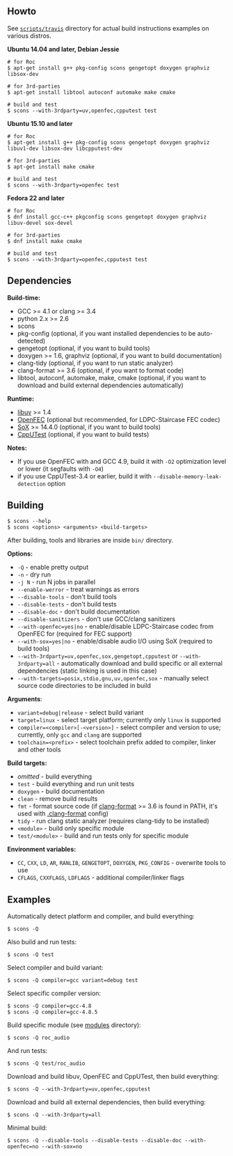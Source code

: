 Howto
-----

See [`scripts/travis`](scripts/travis) directory for actual build instructions examples on various distros.

**Ubuntu 14.04 and later, Debian Jessie**

    # for Roc
    $ apt-get install g++ pkg-config scons gengetopt doxygen graphviz libsox-dev

    # for 3rd-parties
    $ apt-get install libtool autoconf automake make cmake

    # build and test
    $ scons --with-3rdparty=uv,openfec,cpputest test

**Ubuntu 15.10 and later**

    # for Roc
    $ apt-get install g++ pkg-config scons gengetopt doxygen graphviz libuv1-dev libsox-dev libcpputest-dev

    # for 3rd-parties
    $ apt-get install make cmake

    # build and test
    $ scons --with-3rdparty=openfec test

**Fedora 22 and later**

    # for Roc
    $ dnf install gcc-c++ pkgconfig scons gengetopt doxygen graphviz libuv-devel sox-devel

    # for 3rd-parties
    $ dnf install make cmake

    # build and test
    $ scons --with-3rdparty=openfec,cpputest test

Dependencies
------------

**Build-time:**
* GCC >= 4.1 or clang >= 3.4
* python 2.x >= 2.6
* scons
* pkg-config (optional, if you want installed dependencies to be auto-detected)
* gengetopt (optional, if you want to build tools)
* doxygen >= 1.6, graphviz (optional, if you want to build documentation)
* clang-tidy (optional, if you want to run static analyzer)
* clang-format >= 3.6 (optional, if you want to format code)
* libtool, autoconf, automake, make, cmake (optional, if you want to download and build external dependencies automatically)

**Runtime:**
* [libuv](http://libuv.org) >= 1.4
* [OpenFEC](http://openfec.org) (optional but recommended, for LDPC-Staircase FEC codec)
* [SoX](http://sox.sourceforge.net) >= 14.4.0 (optional, if you want to build tools)
* [CppUTest](http://cpputest.github.io) (optional, if you want to build tests)

**Notes:**
* If you use OpenFEC with and GCC 4.9, build it with `-O2` optimization level or lower
  (it segfaults with `-O4`)
* if you use CppUTest-3.4 or earlier, build it with `--disable-memory-leak-detection` option

Building
--------

    $ scons --help
    $ scons <options> <arguments> <build-targets>

After building, tools and libraries are inside `bin/` directory.

**Options:**
* `-Q` - enable pretty output
* `-n` - dry run
* `-j N` - run N jobs in parallel
* `--enable-werror` - treat warnings as errors
* `--disable-tools` - don't build tools
* `--disable-tests` - don't build tests
* `--disable-doc` - don't build documentation
* `--disable-sanitizers` - don't use GCC/clang sanitizers
* `--with-openfec=yes|no` - enable/disable LDPC-Staircase codec from OpenFEC for (required for FEC support)
* `--with-sox=yes|no` - enable/disable audio I/O using SoX (required to build tools)
* `--with-3rdparty=uv,openfec,sox,gengetopt,cpputest` or `--with-3rdparty=all` -  automatically download and build specific or all external dependencies (static linking is used in this case)
* `--with-targets=posix,stdio,gnu,uv,openfec,sox` - manually select source code directories to be included in build

**Arguments**:
* `variant=debug|release` - select build variant
* `target=linux` - select target platform; currently only `linux` is supported
* `compiler=<compiler>[-<version>]` - select compiler and version to use; currently, only `gcc` and `clang` are supported
* `toolchain=<prefix>` - select toolchain prefix added to compiler, linker and other tools

**Build targets:**
* *omitted* - build everything
* `test` - build everything and run unit tests
* `doxygen` - build documentation
* `clean` - remove build results
* `fmt` - format source code (if [clang-format](http://clang.llvm.org/docs/ClangFormat.html) >= 3.6 is found in PATH, it's used with [.clang-format](.clang-format) config)
* `tidy` - run clang static analyzer (requires clang-tidy to be installed)
* `<module>` - build only specific module
* `test/<module>` - build and run tests only for specific module

**Environment variables:**
* `CC`, `CXX`, `LD`, `AR`, `RANLIB`, `GENGETOPT`, `DOXYGEN`, `PKG_CONFIG` - overwrite tools to use
* `CFLAGS`, `CXXFLAGS`, `LDFLAGS` - additional compiler/linker flags

Examples
--------

Automatically detect platform and compiler, and build everything:

    $ scons -Q

Also build and run tests:

    $ scons -Q test

Select compiler and build variant:

    $ scons -Q compiler=gcc variant=debug test

Select specific compiler version:

    $ scons -Q compiler=gcc-4.8
    $ scons -Q compiler=gcc-4.8.5

Build specific module (see [modules](src/modules/) directory):

    $ scons -Q roc_audio

And run tests:

    $ scons -Q test/roc_audio

Download and build libuv, OpenFEC and CppUTest, then build everything:

    $ scons -Q --with-3rdparty=uv,openfec,cpputest

Download and build all external dependencies, then build everything:

    $ scons -Q --with-3rdparty=all

Minimal build:

    $ scons -Q --disable-tools --disable-tests --disable-doc --with-openfec=no --with-sox=no
